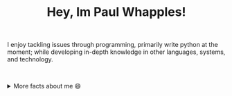  ### <h1 align='center'>**Hey, Im Paul Whapples!** </h1><br>
<p1>I enjoy tackling issues through programming, primarily write python at the moment; while developing in-depth knowledge in other languages, systems, and technology.</p1>

<br><details> 
    <summary>More facts about me 😄 </summary>
    <br>
    - Interested in space and aeronautics 🚀 <br>
    - I enjoy reading, to develop my education and understanding 📚 <br>
    - Strive to write useful, clean, and efficient code 💻
    </details>
